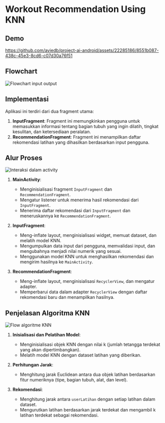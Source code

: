 # Workout Recommendation Using KNN

## Demo

https://github.com/aviedb/project-ai-android/assets/22285186/8551b087-438c-45e3-8cd6-c07d30a76f51

## Flowchart

![Flowchart input output](https://github.com/aviedb/project-ai-android/assets/22285186/9c68f37c-82be-4a36-b51b-ebb4211fcf04)

## Implementasi

Aplikasi ini terdiri dari dua fragment utama:
1. **InputFragment**: Fragment ini memungkinkan pengguna untuk memasukkan informasi tentang bagian tubuh yang ingin dilatih, tingkat kesulitan, dan ketersediaan peralatan.
2. **RecommendationFragment**: Fragment ini menampilkan daftar rekomendasi latihan yang dihasilkan berdasarkan input pengguna.

## Alur Proses

![Interaksi dalam activity](https://github.com/aviedb/project-ai-android/assets/22285186/4436dc29-6b17-4479-a4f7-bdf4e6fe0800)

1. **MainActivity**:
   - Menginisialisasi fragment `InputFragment` dan `RecommendationFragment`.
   - Mengatur listener untuk menerima hasil rekomendasi dari `InputFragment`.
   - Menerima daftar rekomendasi dari `InputFragment` dan meneruskannya ke `RecommendationFragment`.

2. **InputFragment**:
   - Meng-inflate layout, menginisialisasi widget, memuat dataset, dan melatih model KNN.
   - Mengumpulkan data input dari pengguna, memvalidasi input, dan mengubahnya menjadi nilai numerik yang sesuai.
   - Menggunakan model KNN untuk menghasilkan rekomendasi dan mengirim hasilnya ke `MainActivity`.

3. **RecommendationFragment**:
   - Meng-inflate layout, menginisialisasi `RecyclerView`, dan mengatur adapter.
   - Memperbarui data dalam adapter `RecyclerView` dengan daftar rekomendasi baru dan menampilkan hasilnya.

## Penjelasan Algoritma KNN

![Flow algoritme KNN](https://github.com/aviedb/project-ai-android/assets/22285186/fa3e6b79-4f6a-4f58-a14d-e6b4fee664c8)


1. **Inisialisasi dan Pelatihan Model**:
   - Menginisialisasi objek KNN dengan nilai k (jumlah tetangga terdekat yang akan dipertimbangkan).
   - Melatih model KNN dengan dataset latihan yang diberikan.

2. **Perhitungan Jarak**:
   - Menghitung jarak Euclidean antara dua objek latihan berdasarkan fitur numeriknya (tipe, bagian tubuh, alat, dan level).

3. **Rekomendasi**:
   - Menghitung jarak antara `userLatihan` dengan setiap latihan dalam dataset.
   - Mengurutkan latihan berdasarkan jarak terdekat dan mengambil k latihan terdekat sebagai rekomendasi.
